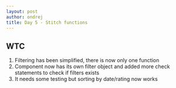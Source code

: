 ```yaml
---
layout: post
author: ondrej
title: Day 5 - Stitch functions
---
```

## WTC
1. Filtering has been simplified, there is now only one function
2. Component now has its own filter object and added more check statements to check if filters exists
3. It needs some testing but sorting by date/rating now works